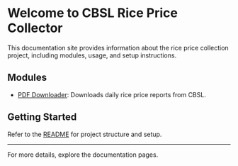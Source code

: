 # Welcome to CBSL Rice Price Collector

This documentation site provides information about the rice price collection project, including modules, usage, and setup instructions.

## Modules
- [PDF Downloader](pdf_downloader.md): Downloads daily rice price reports from CBSL.

## Getting Started
Refer to the [README](../README.md) for project structure and setup.

---

For more details, explore the documentation pages.
